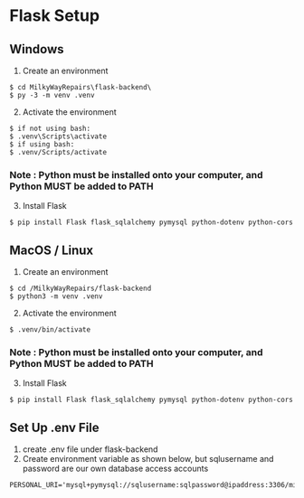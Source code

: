 # Flask Setup

## Windows
1) Create an environment
 ```
$ cd MilkyWayRepairs\flask-backend\
$ py -3 -m venv .venv
 ```
2) Activate the environment
 ```
$ if not using bash:
$ .venv\Scripts\activate
$ if using bash:
$ .venv/Scripts/activate
 ```

### Note : Python must be installed onto your computer, and Python MUST be added to PATH 
3) Install Flask
 ```
$ pip install Flask flask_sqlalchemy pymysql python-dotenv python-cors
 ```

## MacOS / Linux

1) Create an environment
 ```
$ cd /MilkyWayRepairs/flask-backend
$ python3 -m venv .venv
 ```
2) Activate the environment
 ```
$ .venv/bin/activate
 ```

### Note : Python must be installed onto your computer, and Python MUST be added to PATH 
3) Install Flask
 ```
$ pip install Flask flask_sqlalchemy pymysql python-dotenv python-cors
 ```


## Set Up .env File

 1) create .env file under flask-backend
 2) Create environment variable as shown below, but sqlusername and password are our own database access accounts
 ```
 PERSONAL_URI='mysql+pymysql://sqlusername:sqlpassword@ipaddress:3306/milkywayrepairs'
 ```